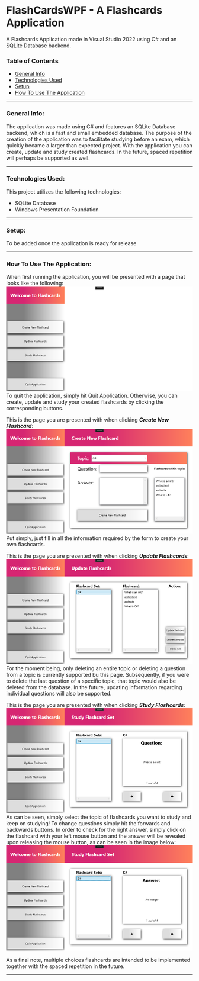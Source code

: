 # FlashCardsWPF - A Flashcards Application
A Flashcards Application made in Visual Studio 2022 using C# and an SQLite Database backend.
### Table of Contents
- [General Info](#general-info)
- [Technologies Used](#technologies-used)
- [Setup](#setup)
- [How To Use The Application](#how-to-use-the-application)

___

### General Info:
The application was made using C# and features an SQLite Database backend, which is a fast and small embedded database.
The purpose of the creation of the application was to facilitate studying before an exam, which quickly became a larger than expected project.
With the application you can create, update and study created flashcards. In the future, spaced repetition will perhaps be supported as well.

___

### Technologies Used:
This project utilizes the following technologies:
- SQLite Database
- Windows Presentation Foundation

___

### Setup:
To be added once the application is ready for release

___

### How To Use The Application:

When first running the application, you will be presented with a page that looks like the following:
![Main Page](/ReadMeAssets/WelcomePage.png)<br>
To quit the application, simply hit Quit Application. Otherwise, you can create, update and study your created flashcards by clicking the corresponding buttons.

This is the page you are presented with when clicking ***Create New Flashcard***:
![Create New Flashcard Page](/ReadMeAssets/CreateNewFlashcardPage.png)<br>
Put simply, just fill in all the information required by the form to create your own flashcards.

This is the page you are presented with when clicking ***Update Flashcards***:
![Update Flashcard Page](/ReadMeAssets/UpdateFlashcardPage.png)<br>
For the moment being, only deleting an entire topic or deleting a question from a topic is currently supported bu this page. Subsequently, if you were to delete the last question of a specific topic, that topic would also be deleted from the database. In the future, updating information regarding individual questions will also be supported.

This is the page you are presented with when clicking ***Study Flashcards***:
![Study Flashcard Page Question](/ReadMeAssets/StudyFlashcardPage_Question.png)<br>
As can be seen, simply select the topic of flashcards you want to study and keep on studying! To change questions simply hit the forwards and backwards buttons. In order to check for the right answer, simply click on the flashcard with your left mouse button and the answer will be revealed upon releasing the mouse button, as can be seen in the image below:
![Study Flashcard Page Answer](/ReadMeAssets/StudyFlashcardPage_Answer.png)

As a final note, multiple choices flashcards are intended to be implemented together with the spaced repetition in the future.
___
